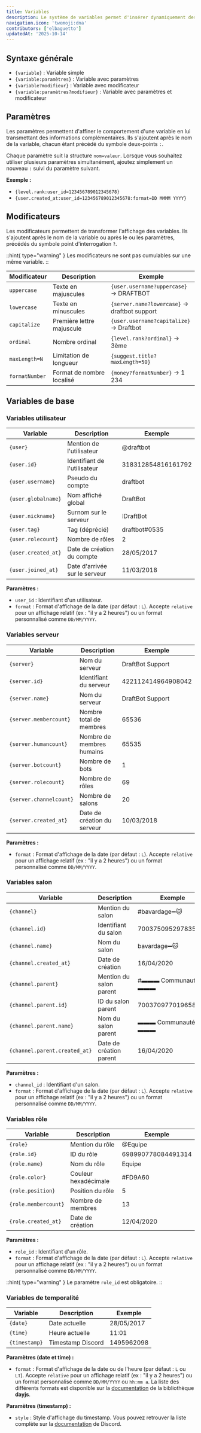 ```yaml
---
title: Variables
description: Le système de variables permet d'insérer dynamiquement des informations contextuelles dans vos messages. Ces variables suivent un format spécifique et peuvent être enrichies avec des paramètres et modificateurs pour personnaliser l'affichage.
navigation.icon: 'twemoji:dna'
contributors: ['elbaguetto']
updatedAt: '2025-10-14'
---
```


## Syntaxe générale

- `{variable}` : Variable simple
- `{variable:paramètres}` : Variable avec paramètres
- `{variable?modifieur}` : Variable avec modificateur
- `{variable:paramètres?modifieur}` : Variable avec paramètres et modificateur

## Paramètres

Les paramètres permettent d'affiner le comportement d'une variable en lui transmettant des informations complémentaires. Ils s'ajoutent après le nom de la variable, chacun étant précédé du symbole deux-points `:`.

Chaque paramètre suit la structure `nom=valeur`. Lorsque vous souhaitez utiliser plusieurs paramètres simultanément, ajoutez simplement un nouveau `:` suivi du paramètre suivant.

**Exemple :**

- `{level.rank:user_id=123456789012345678}`
- `{user.created_at:user_id=123456789012345678:format=DD MMMM YYYY}`

## Modificateurs

Les modificateurs permettent de transformer l'affichage des variables. Ils s'ajoutent après le nom de la variable ou après le ou les paramètres, précédés du symbole point d'interrogation `?`.

::hint{ type="warning" }
  Les modificateurs ne sont pas cumulables sur une même variable.
::

| Modificateur | Description | Exemple |
|--------------|-------------|---------|
| `uppercase` | Texte en majuscules | `{user.username?uppercase}` → DRAFTBOT |
| `lowercase` | Texte en minuscules | `{server.name?lowercase}` → draftbot support |
| `capitalize` | Première lettre majuscule | `{user.username?capitalize}` → Draftbot |
| `ordinal` | Nombre ordinal | `{level.rank?ordinal}` → 3ème |
| `maxLength=N` | Limitation de longueur | `{suggest.title?maxLength=50}` |
| `formatNumber` | Format de nombre localisé | `{money?formatNumber}` → 1 234 |

## Variables de base

### Variables utilisateur

| Variable | Description | Exemple |
|----------|-------------|---------|
| `{user}` | Mention de l'utilisateur | @draftbot |
| `{user.id}` | Identifiant de l'utilisateur | 318312854816161792 |
| `{user.username}` | Pseudo du compte | draftbot |
| `{user.globalname}` | Nom affiché global | DraftBot |
| `{user.nickname}` | Surnom sur le serveur | ❕DraftBot |
| `{user.tag}` | Tag (déprécié) | draftbot#0535 |
| `{user.rolecount}` | Nombre de rôles | 2 |
| `{user.created_at}` | Date de création du compte | 28/05/2017 |
| `{user.joined_at}` | Date d'arrivée sur le serveur | 11/03/2018 |

**Paramètres :**
- `user_id` : Identifiant d'un utilisateur.
- `format` : Format d'affichage de la date (par défaut : `L`). Accepte `relative` pour un affichage relatif (ex : "il y a 2 heures") ou un format personnalisé comme `DD/MM/YYYY`.

### Variables serveur

| Variable | Description | Exemple |
|----------|-------------|---------|
| `{server}` | Nom du serveur | DraftBot Support |
| `{server.id}` | Identifiant du serveur | 422112414964908042 |
| `{server.name}` | Nom du serveur | DraftBot Support |
| `{server.membercount}` | Nombre total de membres | 65536 |
| `{server.humancount}` | Nombre de membres humains | 65535 |
| `{server.botcount}` | Nombre de bots | 1 |
| `{server.rolecount}` | Nombre de rôles | 69 |
| `{server.channelcount}` | Nombre de salons | 20 |
| `{server.created_at}` | Date de création du serveur | 10/03/2018 |

**Paramètres :**
- `format` : Format d'affichage de la date (par défaut : `L`). Accepte `relative` pour un affichage relatif (ex : "il y a 2 heures") ou un format personnalisé comme `DD/MM/YYYY`.

### Variables salon

| Variable | Description | Exemple |
|----------|-------------|---------|
| `{channel}` | Mention du salon | #bavardage➖🐱 |
| `{channel.id}` | Identifiant du salon | 700375095297835096 |
| `{channel.name}` | Nom du salon | bavardage➖🐱 |
| `{channel.created_at}` | Date de création | 16/04/2020 |
| `{channel.parent}` | Mention du salon parent | #▬▬▬ Communauté ▬▬▬ |
| `{channel.parent.id}` | ID du salon parent | 700370977019658332 |
| `{channel.parent.name}` | Nom du salon parent | ▬▬▬ Communauté ▬▬▬ |
| `{channel.parent.created_at}` | Date de création parent | 16/04/2020 |

**Paramètres :**
- `channel_id` : Identifiant d'un salon.
- `format` : Format d'affichage de la date (par défaut : `L`). Accepte `relative` pour un affichage relatif (ex : "il y a 2 heures") ou un format personnalisé comme `DD/MM/YYYY`.

### Variables rôle

| Variable | Description | Exemple |
|----------|-------------|---------|
| `{role}` | Mention du rôle | @Equipe |
| `{role.id}` | ID du rôle | 698990778084491314 |
| `{role.name}` | Nom du rôle | Equipe |
| `{role.color}` | Couleur hexadécimale | #FD9A60 |
| `{role.position}` | Position du rôle | 5 |
| `{role.membercount}` | Nombre de membres | 13 |
| `{role.created_at}` | Date de création | 12/04/2020 |

**Paramètres :**
- `role_id` : Identifiant d'un rôle.
- `format` : Format d'affichage de la date (par défaut : `L`). Accepte `relative` pour un affichage relatif (ex : "il y a 2 heures") ou un format personnalisé comme `DD/MM/YYYY`.

::hint{ type="warning" }
  Le paramètre `role_id` est obligatoire.
::

### Variables de temporalité

| Variable | Description | Exemple |
|----------|-------------|---------|
| `{date}` | Date actuelle | 28/05/2017 |
| `{time}` | Heure actuelle | 11:01 |
| `{timestamp}` | Timestamp Discord | 1495962098 |

**Paramètres (date et time) :**
- `format` : Format d'affichage de la date ou de l'heure (par défaut : `L` ou `LT`). Accepte `relative` pour un affichage relatif (ex : "il y a 2 heures") ou un format personnalisé comme `DD/MM/YYYY` ou `hh:mm a`. La liste des différents formats est disponible sur la [documentation](https://day.js.org/docs/en/display/format) de la bibliothèque **dayjs**.

**Paramètres (timestamp) :**
- `style` : Style d'affichage du timestamp. Vous pouvez retrouver la liste complète sur la [documentation](https://discord.com/developers/docs/reference#message-formatting-timestamp-styles) de Discord.